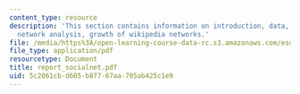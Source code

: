 ```yaml
---
content_type: resource
description: 'This section contains information on introduction, data, approach: large
  network analysis, growth of wikipedia networks.'
file: /media/https%3A/open-learning-course-data-rc.s3.amazonaws.com/esd-342-advanced-system-architecture-spring-2006/5c2061cbd605b87767aa705ab425c1e9_report_socialnet.pdf
file_type: application/pdf
resourcetype: Document
title: report_socialnet.pdf
uid: 5c2061cb-d605-b877-67aa-705ab425c1e9
---
```

